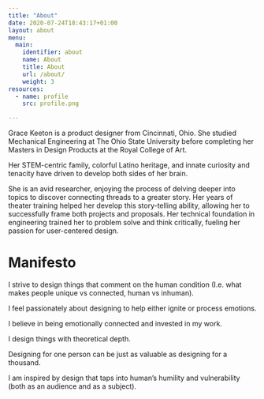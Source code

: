 ```yaml
---
title: "About"
date: 2020-07-24T18:43:17+01:00
layout: about
menu:
  main:
    identifier: about
    name: About
    title: About
    url: /about/
    weight: 3
resources:
  - name: profile
    src: profile.png

---
```


Grace Keeton is a product designer from Cincinnati, Ohio. She studied Mechanical Engineering at The Ohio State University before completing her Masters in Design Products at the Royal College of Art. 

Her STEM-centric family, colorful Latino heritage, and innate curiosity and tenacity have driven to develop both sides of her brain. 

She is an avid researcher, enjoying the process of delving deeper into topics to discover connecting threads to a greater story. Her years of theater training helped her develop this story-telling ability, allowing her to successfully frame both projects and proposals. Her technical foundation in engineering trained her to problem solve and think critically, fueling her passion for user-centered design.

# Manifesto

I strive to design things that comment on the human condition (I.e. what makes people unique vs connected, human vs inhuman).

I feel passionately about designing to help either ignite or process emotions.

I believe in being emotionally connected and invested in my work.

I design things with theoretical depth.

Designing for one person can be just as valuable as designing for a thousand.

I am inspired by design that taps into human’s humility and vulnerability (both as an audience and as a subject).

